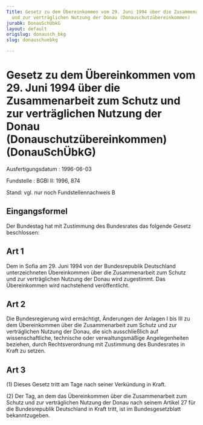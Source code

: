 ```yaml
---
Title: Gesetz zu dem Übereinkommen vom 29. Juni 1994 über die Zusammenarbeit zum Schutz
  und zur verträglichen Nutzung der Donau (Donauschutzübereinkommen)
jurabk: DonauSchÜbkG
layout: default
origslug: donausch_bkg
slug: donauschuebkg

---
```


# Gesetz zu dem Übereinkommen vom 29. Juni 1994 über die Zusammenarbeit zum Schutz und zur verträglichen Nutzung der Donau (Donauschutzübereinkommen) (DonauSchÜbkG)

Ausfertigungsdatum
:   1996-06-03

Fundstelle
:   BGBl II: 1996, 874

Stand: vgl. nur noch Fundstellennachweis B


## Eingangsformel

Der Bundestag hat mit Zustimmung des Bundesrates das folgende Gesetz
beschlossen:


## Art 1

Dem in Sofia am 29. Juni 1994 von der Bundesrepublik Deutschland
unterzeichneten Übereinkommen über die Zusammenarbeit zum Schutz und
zur verträglichen Nutzung der Donau wird zugestimmt. Das Übereinkommen
wird nachstehend veröffentlicht.


## Art 2

Die Bundesregierung wird ermächtigt, Änderungen der Anlagen I bis III
zu dem Übereinkommen über die Zusammenarbeit zum Schutz und zur
verträglichen Nutzung der Donau, die sich ausschließlich auf
wissenschaftliche, technische oder verwaltungsmäßige Angelegenheiten
beziehen, durch Rechtsverordnung mit Zustimmung des Bundesrates in
Kraft zu setzen.


## Art 3

(1) Dieses Gesetz tritt am Tage nach seiner Verkündung in Kraft.

(2) Der Tag, an dem das Übereinkommen über die Zusammenarbeit zum
Schutz und zur verträglichen Nutzung der Donau nach seinem Artikel 27
für die Bundesrepublik Deutschland in Kraft tritt, ist im
Bundesgesetzblatt bekanntzugeben.

